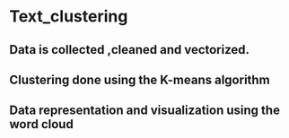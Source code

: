 # Text_clustering
## Data is collected ,cleaned and vectorized.
## Clustering done using the K-means algorithm 
## Data representation and visualization using the word cloud
